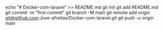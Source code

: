 echo "# Docker-com-laravel" >> README.md
git init
git add README.md
git commit -m "first commit"
git branch -M main
git remote add origin git@github.com:Jose-afreitas/Docker-com-laravel.git
git push -u origin main